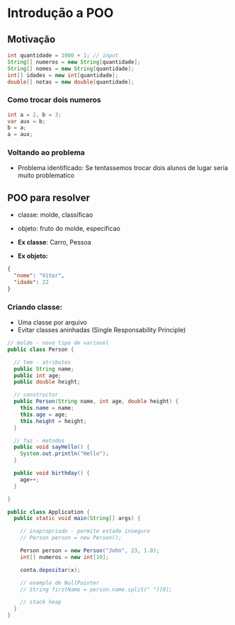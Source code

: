 # Introdução a POO

## Motivação

```java
int quantidade = 1000 + 1; // input
String[] numeros = new String[quantidade];
String[] nomes = new String[quantidade];
int[] idades = new int[quantidade];
double[] notas = new double[quantidade];
```

### Como trocar dois numeros

```java
int a = 2, b = 3;
var aux = b;
b = a;
a = aux;
```

### Voltando ao problema

- Problema identificado: Se tentassemos trocar dois alunos de lugar seria muito problematico

## POO para resolver

- classe: molde, classificao
- objeto: fruto do molde, especificao

- **Ex classe**: Carro, Pessoa
- **Ex objeto:**

```json
{
  "nome": "Vitor",
  "idade": 22
}
```

### Criando classe:

- Uma classe por arquivo
- Evitar classes aninhadas (Single Responsability Principle)

```java
// molde - novo tipo de variavel
public class Person {

  // tem - atributos
  public String name;
  public int age;
  public double height;

  // constructor
  public Person(String name, int age, double height) {
    this.name = name;
    this.age = age;
    this.height = height;
  }

  // faz - metodos
  public void sayHello() {
    System.out.println("Hello");
  }

  public void birthday() {
    age++;
  }

}
```

```java
public class Application {
  public static void main(String[] args) {

    // inapropriado - permite estado inseguro
    // Person person = new Person();

    Person person = new Person("John", 23, 1.8);
    int[] numeros = new int[10];

    conta.depositar(x);

    // exemplo de NullPointer
    // String firstName = person.name.split(" ")[0];

    // stack heap
  }
}
```

